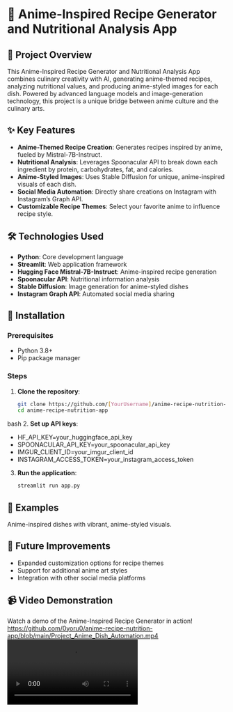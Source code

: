 # 🍣 Anime-Inspired Recipe Generator and Nutritional Analysis App

## 🌟 Project Overview
This Anime-Inspired Recipe Generator and Nutritional Analysis App combines culinary creativity with AI, generating anime-themed recipes, analyzing nutritional values, and producing anime-styled images for each dish. Powered by advanced language models and image-generation technology, this project is a unique bridge between anime culture and the culinary arts.

## ✨ Key Features
- **Anime-Themed Recipe Creation**: Generates recipes inspired by anime, fueled by Mistral-7B-Instruct.
- **Nutritional Analysis**: Leverages Spoonacular API to break down each ingredient by protein, carbohydrates, fat, and calories.
- **Anime-Styled Images**: Uses Stable Diffusion for unique, anime-inspired visuals of each dish.
- **Social Media Automation**: Directly share creations on Instagram with Instagram’s Graph API.
- **Customizable Recipe Themes**: Select your favorite anime to influence recipe style.

## 🛠️ Technologies Used
- **Python**: Core development language
- **Streamlit**: Web application framework
- **Hugging Face Mistral-7B-Instruct**: Anime-inspired recipe generation
- **Spoonacular API**: Nutritional information analysis
- **Stable Diffusion**: Image generation for anime-styled dishes
- **Instagram Graph API**: Automated social media sharing

## 🚀 Installation

### Prerequisites
- Python 3.8+
- Pip package manager

### Steps

1. **Clone the repository**:

   ```bash
   git clone https://github.com/[YourUsername]/anime-recipe-nutrition-app.git
   cd anime-recipe-nutrition-app
bash
2. **Set up API keys**:

- HF_API_KEY=your_huggingface_api_key
- SPOONACULAR_API_KEY=your_spoonacular_api_key
- IMGUR_CLIENT_ID=your_imgur_client_id
- INSTAGRAM_ACCESS_TOKEN=your_instagram_access_token

3. **Run the application**:

   ```bash
   streamlit run app.py
## 📸 Examples
Anime-inspired dishes with vibrant, anime-styled visuals.

## 📅 Future Improvements
- Expanded customization options for recipe themes
- Support for additional anime art styles
- Integration with other social media platforms


## 📹 Video Demonstration

Watch a demo of the Anime-Inspired Recipe Generator in action!
https://github.com/0yoru0/anime-recipe-nutrition-app/blob/main/Project_Anime_Dish_Automation.mp4
![Video Thumbnail](https://github.com/0yoru0/anime-recipe-nutrition-app/blob/main/Project_Anime_Dish_Automation.mp4)

